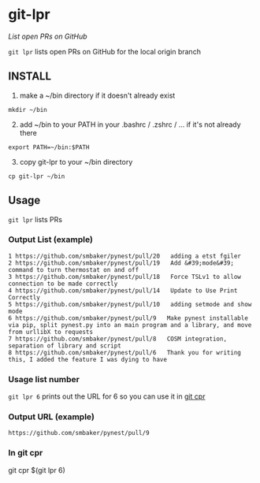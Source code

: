 # git-lpr
*List open PRs on GitHub*

`git lpr` lists open PRs on GitHub for the local origin branch

## INSTALL
1. make a ~/bin directory if it doesn't already exist

  `mkdir ~/bin`

2. add ~/bin to your PATH in your .bashrc / .zshrc / ... if it's not
   already there
   
  `export PATH=~/bin:$PATH`

3. copy git-lpr to your ~/bin directory

  `cp git-lpr ~/bin`

## Usage
`git lpr` lists PRs

### Output List (example)
```
1 https://github.com/smbaker/pynest/pull/20   adding a etst fgiler
2 https://github.com/smbaker/pynest/pull/19   Add &#39;mode&#39; command to turn thermostat on and off
3 https://github.com/smbaker/pynest/pull/18   Force TSLv1 to allow connection to be made correctly
4 https://github.com/smbaker/pynest/pull/14   Update to Use Print Correctly
5 https://github.com/smbaker/pynest/pull/10   adding setmode and show mode
6 https://github.com/smbaker/pynest/pull/9   Make pynest installable via pip, split pynest.py into an main program and a library, and move from urllibX to requests
7 https://github.com/smbaker/pynest/pull/8   COSM integration, separation of library and script
8 https://github.com/smbaker/pynest/pull/6   Thank you for writing this, I added the feature I was dying to have
```

### Usage list number
`git lpr 6` prints out the URL for 6 so you can use it in [git
cpr](https://github.com/abemassry/git-cpr)

### Output URL (example)
`https://github.com/smbaker/pynest/pull/9`

### In git cpr
git cpr $(git lpr 6)
